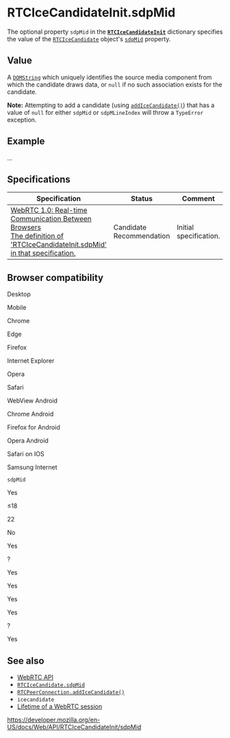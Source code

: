 # RTCIceCandidateInit.sdpMid

The optional property `sdpMid` in the **[`RTCIceCandidateInit`](../rtcicecandidateinit)** dictionary specifies the value of the [`RTCIceCandidate`](../rtcicecandidate) object's [`sdpMid`](../rtcicecandidate/sdpmid) property.

## Value

A [`DOMString`](../domstring) which uniquely identifies the source media component from which the candidate draws data, or `null` if no such association exists for the candidate.

**Note:** Attempting to add a candidate (using [`addIceCandidate()`](../rtcpeerconnection/addicecandidate)) that has a value of `null` for either `sdpMid` or `sdpMLineIndex` will throw a `TypeError` exception.

## Example

...

## Specifications

<table><thead><tr class="header"><th>Specification</th><th>Status</th><th>Comment</th></tr></thead><tbody><tr class="odd"><td><a href="https://w3c.github.io/webrtc-pc/#dom-rtcicecandidateinit-sdpmid">WebRTC 1.0: Real-time Communication Between Browsers<br />
<span class="small">The definition of 'RTCIceCandidateInit.sdpMid' in that specification.</span></a></td><td><span class="spec-cr">Candidate Recommendation</span></td><td>Initial specification.</td></tr></tbody></table>

## Browser compatibility

Desktop

Mobile

Chrome

Edge

Firefox

Internet Explorer

Opera

Safari

WebView Android

Chrome Android

Firefox for Android

Opera Android

Safari on IOS

Samsung Internet

`sdpMid`

Yes

≤18

22

No

Yes

?

Yes

Yes

Yes

Yes

?

Yes

## See also

- [WebRTC API](../webrtc_api)
- [`RTCIceCandidate.sdpMid`](../rtcicecandidate/sdpmid)
- [`RTCPeerConnection.addIceCandidate()`](../rtcpeerconnection/addicecandidate)
- `icecandidate`
- [Lifetime of a WebRTC session](../webrtc_api/session_lifetime)

<a href="https://developer.mozilla.org/en-US/docs/Web/API/RTCIceCandidateInit/sdpMid" class="_attribution-link">https://developer.mozilla.org/en-US/docs/Web/API/RTCIceCandidateInit/sdpMid</a>
